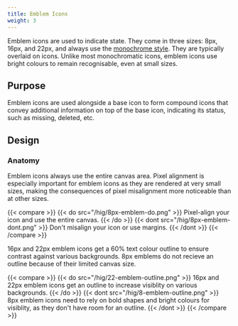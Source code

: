 ```yaml
---
title: Emblem Icons
weight: 3
---
```


Emblem icons are used to indicate state. They come in three sizes: 8px,
16px, and 22px, and always use the [monochrome style](..). They
are typically overlaid on icons. Unlike most monochromatic icons, emblem
icons use bright colours to remain recognisable, even at small sizes.

Purpose
-------

Emblem icons are used alongside a base icon to form compound icons that
convey additional information on top of the base icon, indicating its
status, such as missing, deleted, etc.

Design
------

### Anatomy

Emblem icons always use the entire canvas area. Pixel alignment is
especially important for emblem icons as they are rendered at very small
sizes, making the consequences of pixel misalignment more noticeable
than at other sizes.

{{< compare >}}
{{< do src="/hig/8px-emblem-do.png" >}}
Pixel-align your icon and use the entire canvas.
{{< /do >}}
{{< dont src="/hig/8px-emblem-dont.png" >}}
Don't misalign your icon or use margins.
{{< /dont >}}
{{< /compare >}}

16px and 22px emblem icons get a 60% text colour outline to ensure
contrast against various backgrounds. 8px emblems do not recieve an
outline because of their limited canvas size.

{{< compare >}}
{{< do src="/hig/22-emblem-outline.png" >}}
16px and 22px emblem icons get an outline to increase visiblity on
various backgrounds.
{{< /do >}}
{{< dont src="/hig/8-emblem-outline.png" >}}
8px emblem icons need to rely on bold shapes and bright colours for
visiblity, as they don't have room for an
outline.
{{< /dont >}}
{{< /compare >}}
